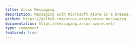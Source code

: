 ```yaml
---
title: Arcus Messaging
description: Messaging with Microsoft Azure in a breeze.
github: https://github.com/arcus-azure/arcus.messaging
documentation: https://messaging.arcus-azure.net/
type: component
featured: true
---
```


